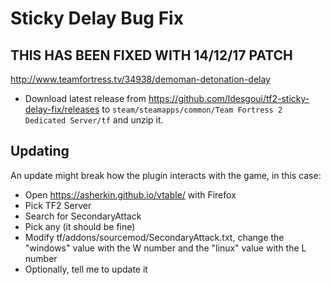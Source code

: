 # Sticky Delay Bug Fix
## THIS HAS BEEN FIXED WITH 14/12/17 PATCH

http://www.teamfortress.tv/34938/demoman-detonation-delay

- Download latest release from https://github.com/ldesgoui/tf2-sticky-delay-fix/releases to `steam/steamapps/common/Team Fortress 2 Dedicated Server/tf` and unzip it.

## Updating

An update might break how the plugin interacts with the game, in this case:

- Open https://asherkin.github.io/vtable/ with Firefox
- Pick TF2 Server
- Search for SecondaryAttack
- Pick any (it should be fine)
- Modify tf/addons/sourcemod/SecondaryAttack.txt, change the "windows" value with the W number and the "linux" value with the L number
- Optionally, tell me to update it
